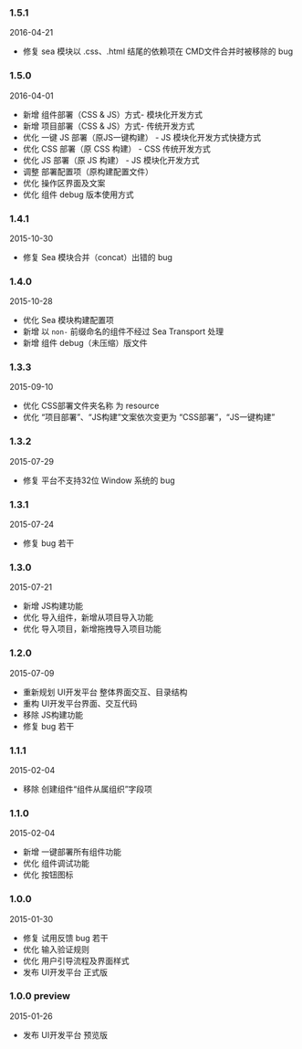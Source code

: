 ### 1.5.1

2016-04-21

* 修复 sea 模块以 .css、.html 结尾的依赖项在 CMD文件合并时被移除的 bug

### 1.5.0

2016-04-01

* 新增 组件部署（CSS & JS）方式- 模块化开发方式
* 新增 项目部署（CSS & JS）方式- 传统开发方式
* 优化 一键 JS 部署（原JS一键构建） - JS 模块化开发方式快捷方式
* 优化 CSS 部署（原 CSS 构建） - CSS 传统开发方式
* 优化 JS 部署（原 JS 构建） - JS 模块化开发方式
* 调整 部署配置项（原构建配置文件）
* 优化 操作区界面及文案
* 优化 组件 debug 版本使用方式

### 1.4.1

2015-10-30

* 修复 Sea 模块合并（concat）出错的 bug

### 1.4.0

2015-10-28

* 优化 Sea 模块构建配置项
* 新增 以 `non-` 前缀命名的组件不经过 Sea Transport 处理
* 新增 组件 debug（未压缩）版文件

### 1.3.3

2015-09-10

* 优化 CSS部署文件夹名称 为 resource
* 优化 “项目部署”、“JS构建”文案依次变更为 “CSS部署”，“JS一键构建”

### 1.3.2

2015-07-29

* 修复 平台不支持32位 Window 系统的 bug

### 1.3.1

2015-07-24

* 修复 bug 若干

### 1.3.0

2015-07-21

* 新增 JS构建功能
* 优化 导入组件，新增从项目导入功能
* 优化 导入项目，新增拖拽导入项目功能

### 1.2.0

2015-07-09

* 重新规划 UI开发平台 整体界面交互、目录结构
* 重构 UI开发平台界面、交互代码
* 移除 JS构建功能
* 修复 bug 若干

### 1.1.1

2015-02-04

* 移除 创建组件“组件从属组织”字段项

### 1.1.0

2015-02-04

* 新增 一键部署所有组件功能
* 优化 组件调试功能
* 优化 按钮图标

### 1.0.0

2015-01-30

* 修复 试用反馈 bug 若干
* 优化 输入验证规则
* 优化 用户引导流程及界面样式
* 发布 UI开发平台 正式版

### 1.0.0 preview

2015-01-26

* 发布 UI开发平台 预览版
